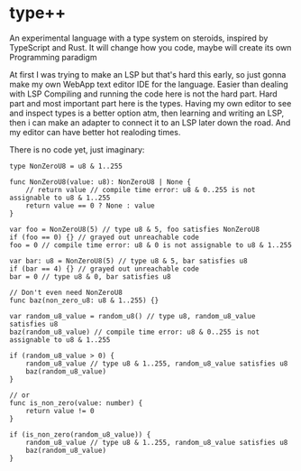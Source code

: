 # type++
An experimental language with a type system on steroids, inspired by TypeScript and Rust.
It will change how you code, maybe will create its own Programming paradigm

At first I was trying to make an LSP but that's hard this early, so just gonna make my own WebApp text editor IDE for the language. Easier than dealing with LSP
Compiling and running the code here is not the hard part.
Hard part and most important part here is the types.
Having my own editor to see and inspect types is a better option atm, then learning and writing an LSP, then i can make an adapter to connect it to an LSP later down the road.
And my editor can have better hot realoding times.

There is no code yet, just imaginary:
```
type NonZeroU8 = u8 & 1..255

func NonZeroU8(value: u8): NonZeroU8 | None {
    // return value // compile time error: u8 & 0..255 is not assignable to u8 & 1..255
    return value == 0 ? None : value 
}

var foo = NonZeroU8(5) // type u8 & 5, foo satisfies NonZeroU8
if (foo == 0) {} // grayed out unreachable code
foo = 0 // compile time error: u8 & 0 is not assignable to u8 & 1..255

var bar: u8 = NonZeroU8(5) // type u8 & 5, bar satisfies u8
if (bar == 4) {} // grayed out unreachable code 
bar = 0 // type u8 & 0, bar satisfies u8

// Don't even need NonZeroU8
func baz(non_zero_u8: u8 & 1..255) {}

var random_u8_value = random_u8() // type u8, random_u8_value satisfies u8
baz(random_u8_value) // compile time error: u8 & 0..255 is not assignable to u8 & 1..255

if (random_u8_value > 0) {
    random_u8_value // type u8 & 1..255, random_u8_value satisfies u8
    baz(random_u8_value)
}

// or 
func is_non_zero(value: number) {
    return value != 0
}

if (is_non_zero(random_u8_value)) {
    random_u8_value // type u8 & 1..255, random_u8_value satisfies u8
    baz(random_u8_value)
}
```
